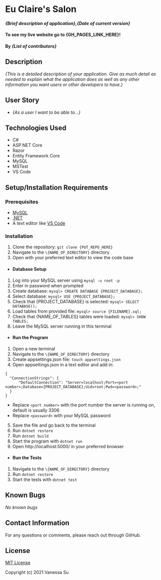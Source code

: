 # Eu Claire's Salon

#### _{Brief description of application},{Date of current version}_

#### To see my live website go to {GH_PAGES_LINK_HERE}!

#### By _**{List of contributors}**_

## Description

_{This is a detailed description of your application. Give as much detail as needed to explain what the application does as well as any other information you want users or other developers to have.}_

## User Story

* _{As a user I want to be able to...}_

## Technologies Used

* C#
* ASP.NET&#8203; Core
* Razor
* Entity Framework Core
* MySQL
* MSTest
* VS Code

## Setup/Installation Requirements

### Prerequisites
* [MySQL](https://www.mysql.com/)
* [.NET](https://dotnet.microsoft.com/)
* A text editor like [VS Code](https://code.visualstudio.com/)

### Installation
1. Clone the repository: `git clone {PUT_REPO_HERE}`
2. Navigate to the `\{NAME_OF_DIRECTORY}` directory
3. Open with your preferred text editor to view the code base
* #### Database Setup
1. Log into your MySQL server using `mysql -u root -p`
2. Enter in password when prompted
3. Create database: `mysql> CREATE DATABASE {PROJECT_DATABASE};`
4. Select database: `mysql> USE {PROJECT_DATABASE};`
5. Check that {PROJECT_DATABASE} is selected: `mysql> SELECT DATABASE();`
6. Load tables from provided file: `mysql> source {FILENAME}.sql;`
7. Check that {NAME_OF_TABLES} tables were loaded: `mysql> SHOW TABLES;`
8. Leave the MySQL server running in this terminal
* #### Run the Program
1. Open a new terminal
1. Navigate to the `\{NAME_OF_DIRECTORY}` directory
2. Create appsettings.json file: `touch appsettings.json`
3. Open appsettings.json in a text editor and add in:
```
{
  "ConnectionStrings": {
      "DefaultConnection": "Server=localhost;Port=<port number>;Database={PROJECT_DATABASE};Uid=root;Pwd=<password>;"
  }
}
```
  * Replace `<port number>` with the port number the server is running on, default is usually 3306
  * Replace `<password>` with your MySQL password
5. Save the file and go back to the terminal
6. Run `dotnet restore`
7. Run `dotnet build`
8. Start the program with `dotnet run`
9. Open http://localhost:5000/ in your preferred browser
* #### Run the Tests
1. Navigate to the `\{NAME_OF_DIRECTORY}` directory
2. Run `dotnet restore`
3. Start the tests with `dotnet test`

## Known Bugs

_No known bugs_

## Contact Information

For any questions or comments, please reach out through GitHub.

## License

[MIT License](license)

Copyright (c) 2021 Vanessa Su